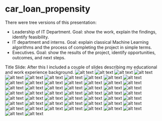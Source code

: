 # car_loan_propensity

There were tree versions of this presentation:
* Leadership of IT Department. Goal: show the work, explain the findings, identify feasibility. 
* IT department and interns. Goal: explain classical Machine Learning algorithms and the process of completing the project in simple terms. 
* Executives. Goal: show the results of the project, identify opportunities, outcomes, and next steps. 

Title Slide: 
After this I included a couple of slides describing my educational and work experience background. 
![alt text](https://github.com/dymytryo/car_loan_propensity/blob/8d4be7850731255ba835031ddafbea798a014100/loan_propensity_slides/Slide01.png?raw=true)
![alt text](https://github.com/dymytryo/car_loan_propensity/blob/8d4be7850731255ba835031ddafbea798a014100/loan_propensity_slides/Slide02.png?raw=true)
![alt text](https://github.com/dymytryo/car_loan_propensity/blob/8d4be7850731255ba835031ddafbea798a014100/loan_propensity_slides/Slide03.png?raw=true)
![alt text](https://github.com/dymytryo/car_loan_propensity/blob/8d4be7850731255ba835031ddafbea798a014100/loan_propensity_slides/Slide04.png?raw=true)
![alt text](https://github.com/dymytryo/car_loan_propensity/blob/8d4be7850731255ba835031ddafbea798a014100/loan_propensity_slides/Slide05.png?raw=true)
![alt text](https://github.com/dymytryo/car_loan_propensity/blob/8d4be7850731255ba835031ddafbea798a014100/loan_propensity_slides/Slide06.png?raw=true)
![alt text](https://github.com/dymytryo/car_loan_propensity/blob/8d4be7850731255ba835031ddafbea798a014100/loan_propensity_slides/Slide07.png?raw=true)
![alt text](https://github.com/dymytryo/car_loan_propensity/blob/8d4be7850731255ba835031ddafbea798a014100/loan_propensity_slides/Slide08.png?raw=true)
![alt text](https://github.com/dymytryo/car_loan_propensity/blob/8d4be7850731255ba835031ddafbea798a014100/loan_propensity_slides/Slide09.png?raw=true)
![alt text](https://github.com/dymytryo/car_loan_propensity/blob/8d4be7850731255ba835031ddafbea798a014100/loan_propensity_slides/Slide10.png?raw=true)
![alt text](https://github.com/dymytryo/car_loan_propensity/blob/8d4be7850731255ba835031ddafbea798a014100/loan_propensity_slides/Slide11.png?raw=true)
![alt text](https://github.com/dymytryo/car_loan_propensity/blob/8d4be7850731255ba835031ddafbea798a014100/loan_propensity_slides/Slide12.png?raw=true)
![alt text](https://github.com/dymytryo/car_loan_propensity/blob/8d4be7850731255ba835031ddafbea798a014100/loan_propensity_slides/Slide13.png?raw=true)
![alt text](https://github.com/dymytryo/car_loan_propensity/blob/8d4be7850731255ba835031ddafbea798a014100/loan_propensity_slides/Slide14.png?raw=true)
![alt text](https://github.com/dymytryo/car_loan_propensity/blob/8d4be7850731255ba835031ddafbea798a014100/loan_propensity_slides/Slide15.png?raw=true)
![alt text](https://github.com/dymytryo/car_loan_propensity/blob/8d4be7850731255ba835031ddafbea798a014100/loan_propensity_slides/Slide16.png?raw=true)
![alt text](https://github.com/dymytryo/car_loan_propensity/blob/8d4be7850731255ba835031ddafbea798a014100/loan_propensity_slides/Slide17.png?raw=true)
![alt text](https://github.com/dymytryo/car_loan_propensity/blob/8d4be7850731255ba835031ddafbea798a014100/loan_propensity_slides/Slide18.png?raw=true)
![alt text](https://github.com/dymytryo/car_loan_propensity/blob/8d4be7850731255ba835031ddafbea798a014100/loan_propensity_slides/Slide19.png?raw=true)
![alt text](https://github.com/dymytryo/car_loan_propensity/blob/8d4be7850731255ba835031ddafbea798a014100/loan_propensity_slides/Slide20.png?raw=true)
![alt text](https://github.com/dymytryo/car_loan_propensity/blob/8d4be7850731255ba835031ddafbea798a014100/loan_propensity_slides/Slide21.png?raw=true)
![alt text](https://github.com/dymytryo/car_loan_propensity/blob/8d4be7850731255ba835031ddafbea798a014100/loan_propensity_slides/Slide22.png?raw=true)
![alt text](https://github.com/dymytryo/car_loan_propensity/blob/8d4be7850731255ba835031ddafbea798a014100/loan_propensity_slides/Slide23.png?raw=true)
![alt text](https://github.com/dymytryo/car_loan_propensity/blob/8d4be7850731255ba835031ddafbea798a014100/loan_propensity_slides/Slide24.png?raw=true)
![alt text](https://github.com/dymytryo/car_loan_propensity/blob/8d4be7850731255ba835031ddafbea798a014100/loan_propensity_slides/Slide25.png?raw=true)
![alt text](https://github.com/dymytryo/car_loan_propensity/blob/8d4be7850731255ba835031ddafbea798a014100/loan_propensity_slides/Slide26.png?raw=true)
![alt text](https://github.com/dymytryo/car_loan_propensity/blob/8d4be7850731255ba835031ddafbea798a014100/loan_propensity_slides/Slide27.png?raw=true)
![alt text](https://github.com/dymytryo/car_loan_propensity/blob/8d4be7850731255ba835031ddafbea798a014100/loan_propensity_slides/Slide28.png?raw=true)
![alt text](https://github.com/dymytryo/car_loan_propensity/blob/8d4be7850731255ba835031ddafbea798a014100/loan_propensity_slides/Slide29.png?raw=true)
![alt text](https://github.com/dymytryo/car_loan_propensity/blob/8d4be7850731255ba835031ddafbea798a014100/loan_propensity_slides/Slide30.png?raw=true)
![alt text](https://github.com/dymytryo/car_loan_propensity/blob/8d4be7850731255ba835031ddafbea798a014100/loan_propensity_slides/Slide31.png?raw=true)
![alt text](https://github.com/dymytryo/car_loan_propensity/blob/8d4be7850731255ba835031ddafbea798a014100/loan_propensity_slides/Slide32.png?raw=true)
![alt text](https://github.com/dymytryo/car_loan_propensity/blob/8d4be7850731255ba835031ddafbea798a014100/loan_propensity_slides/Slide33.png?raw=true)
![alt text](https://github.com/dymytryo/car_loan_propensity/blob/8d4be7850731255ba835031ddafbea798a014100/loan_propensity_slides/Slide34.png?raw=true)
![alt text](https://github.com/dymytryo/car_loan_propensity/blob/8d4be7850731255ba835031ddafbea798a014100/loan_propensity_slides/Slide35.png?raw=true)
![alt text](https://github.com/dymytryo/car_loan_propensity/blob/8d4be7850731255ba835031ddafbea798a014100/loan_propensity_slides/Slide36.png?raw=true)
![alt text](https://github.com/dymytryo/car_loan_propensity/blob/8d4be7850731255ba835031ddafbea798a014100/loan_propensity_slides/Slide37.png?raw=true)
![alt text](https://github.com/dymytryo/car_loan_propensity/blob/8d4be7850731255ba835031ddafbea798a014100/loan_propensity_slides/Slide38.png?raw=true)
![alt text](https://github.com/dymytryo/car_loan_propensity/blob/8d4be7850731255ba835031ddafbea798a014100/loan_propensity_slides/Slide39.png?raw=true)
![alt text](https://github.com/dymytryo/car_loan_propensity/blob/8d4be7850731255ba835031ddafbea798a014100/loan_propensity_slides/Slide40.png?raw=true)
![alt text](https://github.com/dymytryo/car_loan_propensity/blob/8d4be7850731255ba835031ddafbea798a014100/loan_propensity_slides/Slide41.png?raw=true)
![alt text](https://github.com/dymytryo/car_loan_propensity/blob/8d4be7850731255ba835031ddafbea798a014100/loan_propensity_slides/Slide42.png?raw=true)
![alt text](https://github.com/dymytryo/car_loan_propensity/blob/8d4be7850731255ba835031ddafbea798a014100/loan_propensity_slides/Slide43.png?raw=true)
![alt text](https://github.com/dymytryo/car_loan_propensity/blob/8d4be7850731255ba835031ddafbea798a014100/loan_propensity_slides/Slide44.png?raw=true)
![alt text](https://github.com/dymytryo/car_loan_propensity/blob/8d4be7850731255ba835031ddafbea798a014100/loan_propensity_slides/Slide45.png?raw=true)
![alt text](https://github.com/dymytryo/car_loan_propensity/blob/8d4be7850731255ba835031ddafbea798a014100/loan_propensity_slides/Slide46.png?raw=true)
![alt text](https://github.com/dymytryo/car_loan_propensity/blob/8d4be7850731255ba835031ddafbea798a014100/loan_propensity_slides/Slide47.png?raw=true)
![alt text](https://github.com/dymytryo/car_loan_propensity/blob/8d4be7850731255ba835031ddafbea798a014100/loan_propensity_slides/Slide48.png?raw=true)
![alt text](https://github.com/dymytryo/car_loan_propensity/blob/8d4be7850731255ba835031ddafbea798a014100/loan_propensity_slides/Slide49.png?raw=true)
![alt text](https://github.com/dymytryo/car_loan_propensity/blob/8d4be7850731255ba835031ddafbea798a014100/loan_propensity_slides/Slide50.png?raw=true)
![alt text](https://github.com/dymytryo/car_loan_propensity/blob/8d4be7850731255ba835031ddafbea798a014100/loan_propensity_slides/Slide51.png?raw=true)
![alt text](https://github.com/dymytryo/car_loan_propensity/blob/8d4be7850731255ba835031ddafbea798a014100/loan_propensity_slides/Slide52.png?raw=true)
![alt text](https://github.com/dymytryo/car_loan_propensity/blob/8d4be7850731255ba835031ddafbea798a014100/loan_propensity_slides/Slide53.png?raw=true)
![alt text](https://github.com/dymytryo/car_loan_propensity/blob/8d4be7850731255ba835031ddafbea798a014100/loan_propensity_slides/Slide54.png?raw=true)
![alt text](https://github.com/dymytryo/car_loan_propensity/blob/8d4be7850731255ba835031ddafbea798a014100/loan_propensity_slides/Slide55.png?raw=true)
